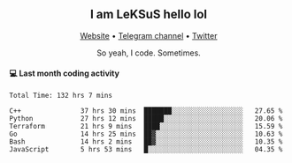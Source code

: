 <h2 align="center">I am LeKSuS hello lol</h2>
<div align="center">
  <a href="https://leksus.net">Website</a> •
  <a href="https://t.me/leksus_was_here">Telegram channel</a> •
  <a href="https://twitter.com/___LeKSuS___">Twitter</a>
</div>
<p align="center">So yeah, I code. Sometimes.</p>

#### :computer: Last month coding activity
<!--START_SECTION:waka-->

```text
Total Time: 132 hrs 7 mins

C++               37 hrs 30 mins  ███████░░░░░░░░░░░░░░░░░░   27.65 %
Python            27 hrs 12 mins  █████░░░░░░░░░░░░░░░░░░░░   20.06 %
Terraform         21 hrs 9 mins   ████░░░░░░░░░░░░░░░░░░░░░   15.59 %
Go                14 hrs 25 mins  ██▓░░░░░░░░░░░░░░░░░░░░░░   10.63 %
Bash              14 hrs 2 mins   ██▓░░░░░░░░░░░░░░░░░░░░░░   10.35 %
JavaScript        5 hrs 53 mins   █░░░░░░░░░░░░░░░░░░░░░░░░   04.35 %
```

<!--END_SECTION:waka-->

<!-- flag{4_l0t_0f_1nter35t1ng_th1ng5_4r3_1n_publ1c_d0m41n} -->
